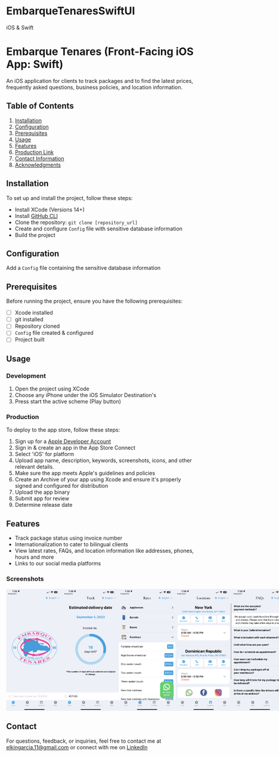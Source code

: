 # EmbarqueTenaresSwiftUI
iOS &amp; Swift


# Embarque Tenares (Front-Facing iOS App: Swift)

An iOS application for clients to track packages and to find the latest prices, frequently asked questions, business policies, and location information.

## Table of Contents

1. [Installation](#installation)
2. [Configuration](#configuration)
3. [Prerequisites](#prerequisites)
4. [Usage](#usage)
5. [Features](#features)
6. [Production Link](#production-link)
7. [Contact Information](#contact-information)
8. [Acknowledgments](#acknowledgments)

## Installation

To set up and install the project, follow these steps:

- Install XCode (Versions 14+)
- Install [GitHub CLI](https://github.com/git-guides/install-git)
- Clone the repository: `git clone [repository_url]`
- Create and configure `Config` file with sensitive database information
- Build the project

## Configuration

Add a `Config` file containing the sensitive database information

## Prerequisites

Before running the project, ensure you have the following prerequisites:

- [ ] Xcode installed
- [ ] git installed
- [ ] Repository cloned
- [ ] `Config` file created & configured
- [ ] Project built

## Usage

### Development

1. Open the project using XCode
2. Choose any iPhone under the iOS Simulator Destination's
3. Press start the active scheme (Play button)
   
### Production

To deploy to the app store, follow these steps:

1. Sign up for a [Apple Developer Account](https://developer.apple.com/)
2. Sign in & create an app in the App Store Connect
3. Select 'iOS' for platform
4. Upload app name, description, keywords, screenshots, icons, and other relevant details.
5. Make sure the app meets Apple's guidelines and policies
6. Create an Archive of your app using Xcode and ensure it's properly signed and configured for distribution
7. Upload the app binary
8. Submit app for review
9. Determine release date
    
## Features

- Track package status using invoice number
- Internationalization to cater to bilingual clients
- View latest rates, FAQs, and location information like addresses, phones, hours and more
- Links to our social media platforms

### Screenshots

<div style="display: flex; justify-content: space-between;">
  <img src="./images/1.PNG" alt="Landing Screen" width="30%">
  <img src="./images/2.PNG" alt="Track Screen" width="30%">
  <img src="./images/3.PNG" alt="Rates Screen" width="30%">
  <img src="./images/4.PNG" alt="FAQs Screen" width="30%">
  <img src="./images/5.PNG" alt="Location Screen" width="30%">
</div>

## Contact

For questions, feedback, or inquiries, feel free to contact me at elkingarcia.11@gmail.com or connect with me on [LinkedIn](https://www.linkedin.com/in/elkingarcia11/)
